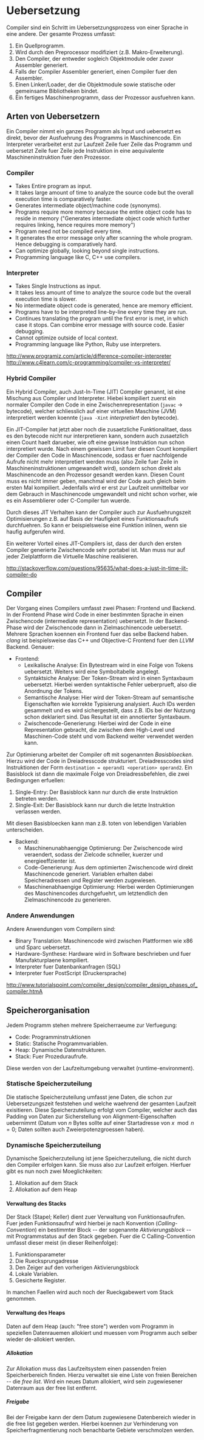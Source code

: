# Uebersetzung

Compiler sind ein Schritt im Uebersetzungsprozess von einer Sprache in eine
andere. Der gesamte Prozess umfasst:

1. Ein Quellprogramm.
2. Wird durch den Preprocessor modifiziert (z.B. Makro-Erweiterung).
3. Den Compiler, der entweder sogleich Objektmodule oder zuvor Assembler
   generiert.
4. Falls der Compiler Assembler generiert, einen Compiler fuer den Assembler.
5. Einen Linker/Loader, der die Objektmodule sowie statische oder gemeinsame
   Bibliotheken bindet.
6. Ein fertiges Maschinenprogramm, dass der Prozessor ausfuehren kann.

## Arten von Uebersetzern

Ein Compiler nimmt ein ganzes Programm als Input und uebersetzt es direkt, bevor
der Ausfuehrung des Programms in Maschinencode. Ein Interpreter verarbeitet erst
zur Laufzeit Zeile fuer Zeile das Programm und uebersetzt Zeile fuer Zeile jede
Instruktion in eine aequivalente Maschineninstruktion fuer den Prozessor.

### Compiler

* Takes Entire program as input.
* It takes large amount of time to analyze the source code but the overall
  execution time is comparatively faster.
* Generates intermediate object/machine code (synonyms).
* Programs require more memory because the entire object code has to reside in
  memory ("Generates intermediate object code which further requires linking,
  hence requires more memory")
* Program need not be compiled every time.
* It generates the error message only after scanning the whole program. Hence
  debugging is comparatively hard.
* Can optimize globally, looking beyond single instructions.
* Programming language like C, C++ use compilers.

### Interpreter

* Takes Single Instructions as input.
* It takes less amount of time to analyze the source code but the overall
  execution time is slower.
* No intermediate object code is generated, hence are memory efficient.
* Programs have to be interpreted line-by-line every time they are run.
* Continues translating the program until the first error is met, in which case
  it stops. Can combine error message with source code. Easier debugging.
* Cannot optimize outside of local context.
* Programming language like Python, Ruby use interpreters.

http://www.programiz.com/article/difference-compiler-interpreter
http://www.c4learn.com/c-programming/compiler-vs-interpreter/

### Hybrid Compiler

Ein Hybrid Compiler, auch Just-In-Time (JIT) Compiler genannt, ist eine Mischung
aus Compiler und Interpreter. Hiebei kompiliert zuerst ein normaler Compiler den
Code in eine Zwischenrepresentation (`javac` -> bytecode), welcher schliesslich
auf einer virtuellen Maschine (JVM) interpretiert werden koennte (`java -Xint`
*interpretiert* den bytecode).

Ein JIT-Compiler hat jetzt aber noch die zusaetzliche Funktionalitaet, dass es
den bytecode nicht nur interpretieren kann, sondern auch zusaetzlich einen Count
haelt darueber, wie oft eine gewisse Instruktion nun schon interpretiert
wurde. Nach einem gewissen Limit fuer diesen Count kompiliert der Compiler den
Code in Maschinencode, sodass er fuer nachfolgende Aufrufe nicht mehr
interpretiert werden muss (also Zeile fuer Zeile in Maschineninstruktionen
umgewandelt wird), sondern schon direkt als Maschinencode an den Prozessor
gesandt werden kann. Diesen Count muss es nicht immer geben, manchmal wird der
Code auch gleich beim ersten Mal kompiliert. Jedenfalls wird er erst zur
Laufzeit unmittelbar vor dem Gebrauch in Maschinencode umgewandelt und nicht
schon vorher, wie es ein Assemblierer oder C-Compiler tun wuerde.

Durch dieses JIT Verhalten kann der Compiler auch zur Ausfuehrungszeit
Optimisierungen z.B. auf Basis der Haufigkeit eines Funktionsaufrufs
durchfuehren. So kann er beispielsweise eine Funktion inlinen, wenn sie haufig
aufgerufen wird.

Ein weiterer Vorteil eines JIT-Compilers ist, dass der durch den ersten Compiler
generierte Zwischencode sehr portabel ist. Man muss nur auf jeder Zielplattform
die Virtuelle Maschine realisieren.

http://stackoverflow.com/questions/95635/what-does-a-just-in-time-jit-compiler-do

## Compiler

Der Vorgang eines Compilers umfasst zwei Phasen: Frontend und Backend. In der
Frontend Phase wird Code in einer bestimmten Sprache in einen Zwischencode
(intermediate representation) uebersetzt. In der Backend-Phase wird der
Zwischencode dann in Zielmaschinencode uebersetzt. Mehrere Sprachen koennen ein
Frontend fuer das selbe Backend haben. *clang* ist beispielsweise das C++ und
Objective-C Frontend fuer den *LLVM* Backend. Genauer:

* Frontend:
  + Lexikalische Analyse: Ein Bytestream wird in eine Folge von Tokens
    uebersetzt. Weiters wird eine Symboltabelle angelegt.
  + Syntaktsiche Analyse: Der Token-Stream wird in einen Syntaxbaum
    uebersetzt. Hierbei werden syntaktische Fehler ueberprueft,
    also die Anordnung der Tokens.
  + Semantische Analyse: Hier wird der Token-Stream auf semantische
    Eigenschaften wie korrekte Typisierung analysiert. Auch IDs werden gesammelt
    und es wird sichergestellt, dass z.B. IDs bei der Nutzung schon deklariert
    sind. Das Resultat ist ein annotierter Syntaxbaum.
  + Zwischencode-Generierung: Hierbei wird der Code in eine Representation
    gebracht, die zwischen dem High-Level und Maschinen-Code steht und vom
    Backend weiter verwendet werden kann.

Zur Optimierung arbeitet der Compiler oft mit sogenannten
*Basisbloecken*. Hierzu wird der Code in Dreiadresscode
strukturiert. Dreiadresscodes sind Instruktionen der Form `destination =
operand1 <operation> operand2`. Ein Basisblock ist dann die maximale Folge von
Dreiadressbefehlen, die zwei Bedingungen erfuellen:

1. Single-Entry: Der Basisblock kann nur durch die erste Instruktion betreten
   werden.
2. Single-Exit: Der Basisblock kann nur durch die letzte Instruktion verlassen
   werden.

Mit diesen Basisbloecken kann man z.B. toten von lebendigen Variablen
unterscheiden.

* Backend:
  + Maschinenunabhaengige Optimierung: Der Zwischencode wird veraendert, sodass
    der Zielcode schneller, kuerzer und energieeffzienter ist.
  + Code-Generierung: Aus dem optimierten Zwischencode wird direkt Maschinencode    generiert. Variablen erhalten dabei Speicheradressen
    und Register werden zugewiesen.
  + Maschinenabhaengige Optimierung: Hierbei werden Optimierungen des
    Maschinencodes durchgefuehrt, um letztendlich den Zielmaschinencode zu
    generieren.

### Andere Anwendungen

Andere Anwendungen vom Compilern sind:

* Binary Translation: Maschinencode wird zwischen Plattformen wie x86 und Sparc
  uebersetzt.
* Hardware-Synthese: Hardware wird in Software beschrieben und fuer
  Manufakturplaene kompiliert.
* Interpreter fuer Datenbankanfragen (SQL)
* Interpreter fuer PostScript (Druckersprache)

http://www.tutorialspoint.com/compiler_design/compiler_design_phases_of_compiler.htmA

## Speicherorganisation

Jedem Programm stehen mehrere Speicherraeume zur Verfuegung:

* Code: Programminstruktionen
* Static: Statische Programmvariablen.
* Heap: Dynamische Datenstrukturen.
* Stack: Fuer Prozeduraufrufe.

Diese werden von der Laufzeitumgebung verwaltet (runtime-environment).

### Statische Speicherzuteilung

Die statische Speicherzuteilung umfasst jene Daten, die schon zur
Uebersetzungszeit feststehen und welche waehrend der gesamten Laufzeit
exisitieren. Diese Speicherzuteilung erfolgt vom Compiler, welcher auch das
Padding von Daten zur Sicherstellung von Alignment-Eigenschaften uebernimmt
(Datum von $n$ Bytes sollte auf einer Startadresse von $x \mod n = 0$; Daten
sollten auch Zweierpotenzgroessen haben).

### Dynamische Speicherzuteilung

Dynamische Speicherzuteilung ist jene Speicherzuteilung, die nicht durch den
Compiler erfolgen kann. Sie muss also zur Laufzeit erfolgen. Hierfuer gibt es
nun noch zwei Moeglichkeiten:

1. Allokation auf dem Stack
2. Allokation auf dem Heap

#### Verwaltung des Stacks

Der Stack (Stapel; Keller) dient zuer Verwaltung von Funktionsaufrufen. Fuer
jeden Funktionsaufruf wird hierbei je nach Konvention (*Calling-Convention*) ein
bestimmter Block -- der sogenannte *Aktivierungsblock* -- mit Programmstatus auf
den Stack gegeben. Fuer die C Calling-Convention umfasst dieser meist (in dieser
Reihenfolge):

1. Funktionsparameter
2. Die Ruecksprungadresse
3. Den Zeiger auf den vorherigen Aktivierungsblock
4. Lokale Variablen.
5. Gesicherte Register.

In manchen Faellen wird auch noch der Rueckgabewert vom Stack genommen.

#### Verwaltung des Heaps

Daten auf dem Heap (auch: "free store") werden vom Programm in speziellen
Datenrauemen allokiert und muessen vom Programm auch selber wieder de-allokiert
werden.

##### Allokation

Zur Allokation muss das Laufzeitsystem einen passenden freien Speicherbereich
finden. Hierzu verwaltet sie eine Liste von freien Bereichen -- die *free
list*. Wird ein neues Datum allokiert, wird sein zugewiesener Datenraum aus der
free list entfernt.

##### Freigabe

Bei der Freigabe kann der dem Datum zugewiesene Datenbereich wieder in die free
list gegeben werden. Hierbei koennen zur Verhinderung von Speicherfragmentierung
noch benachbarte Gebiete verschmolzen werden.
